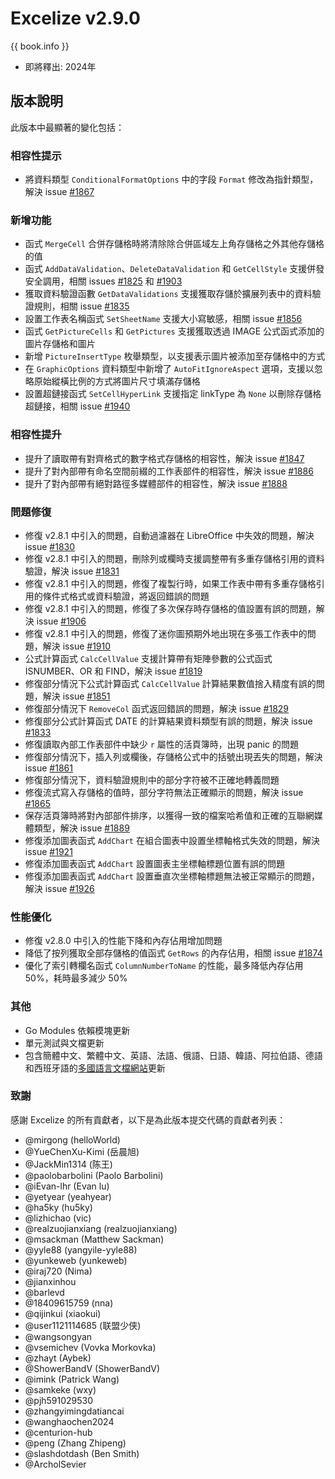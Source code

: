 # Excelize v2.9.0

{{ book.info }}

* 即將釋出: 2024年

## 版本說明

此版本中最顯著的變化包括：

### 相容性提示

* 將資料類型 `ConditionalFormatOptions` 中的字段 `Format` 修改為指針類型，解決 issue [#1867](https://github.com/xuri/excelize/issues/1867)

### 新增功能

* 函式 `MergeCell` 合併存儲格時將清除除合併區域左上角存儲格之外其他存儲格的值
* 函式 `AddDataValidation`、`DeleteDataValidation` 和 `GetCellStyle` 支援併發安全調用，相關 issues [#1825](https://github.com/xuri/excelize/issues/1825) 和 [#1903](https://github.com/xuri/excelize/issues/1903)
* 獲取資料驗證函數 `GetDataValidations` 支援獲取存儲於擴展列表中的資料驗證規則，相關 issue [#1835](https://github.com/xuri/excelize/issues/1835)
* 設置工作表名稱函式 `SetSheetName` 支援大小寫敏感，相關 issue [#1856](https://github.com/xuri/excelize/issues/1856)
* 函式 `GetPictureCells` 和 `GetPictures` 支援獲取透過 IMAGE 公式函式添加的圖片存儲格和圖片
* 新增 `PictureInsertType` 枚舉類型，以支援表示圖片被添加至存儲格中的方式
* 在 `GraphicOptions` 資料類型中新增了 `AutoFitIgnoreAspect` 選項，支援以忽略原始縱橫比例的方式將圖片尺寸填滿存儲格
* 設置超鏈接函式 `SetCellHyperLink` 支援指定 linkType 為 `None` 以刪除存儲格超鏈接，相關 issue [#1940](https://github.com/xuri/excelize/issues/1940)

### 相容性提升

* 提升了讀取帶有對齊格式的數字格式存儲格的相容性，解決 issue [#1847](https://github.com/xuri/excelize/issues/1847)
* 提升了對內部帶有命名空間前綴的工作表部件的相容性，解決 issue [#1886](https://github.com/xuri/excelize/issues/1886)
* 提升了對內部帶有絕對路徑多媒體部件的相容性，解決 issue [#1888](https://github.com/xuri/excelize/issues/1888)

### 問題修復

* 修復 v2.8.1 中引入的問題，自動過濾器在 LibreOffice 中失效的問題，解決 issue [#1830](https://github.com/xuri/excelize/issues/1830)
* 修復 v2.8.1 中引入的問題，刪除列或欄時支援調整帶有多重存儲格引用的資料驗證，解決 issue [#1831](https://github.com/xuri/excelize/issues/1831)
* 修復 v2.8.1 中引入的問題，修復了複製行時，如果工作表中帶有多重存儲格引用的條件式格式或資料驗證，將返回錯誤的問題
* 修復 v2.8.1 中引入的問題，修復了多次保存時存儲格的值設置有誤的問題，解決 issue [#1906](https://github.com/xuri/excelize/issues/1906)
* 修復 v2.8.1 中引入的問題，修復了迷你圖預期外地出現在多張工作表中的問題，解決 issue [#1910](https://github.com/xuri/excelize/issues/1910)
* 公式計算函式 `CalcCellValue` 支援計算帶有矩陣參數的公式函式 ISNUMBER、OR 和 FIND，解決 issue [#1819](https://github.com/xuri/excelize/issues/1819)
* 修復部分情況下公式計算函式 `CalcCellValue` 計算結果數值捨入精度有誤的問題，解決 issue [#1851](https://github.com/xuri/excelize/issues/1851)
* 修復部分情況下 `RemoveCol` 函式返回錯誤的問題，解決 issue [#1829](https://github.com/xuri/excelize/issues/1829)
* 修復部分公式計算函式 DATE 的計算結果資料類型有誤的問題，解決 issue [#1833](https://github.com/xuri/excelize/issues/1833)
* 修復讀取內部工作表部件中缺少 `r` 屬性的活頁簿時，出現 panic 的問題
* 修復部分情況下，插入列或欄後，存儲格公式中的括號出現丟失的問題，解決 issue [#1861](https://github.com/xuri/excelize/issues/1861)
* 修復部分情況下，資料驗證規則中的部分字符被不正確地轉義問題
* 修復流式寫入存儲格的值時，部分字符無法正確顯示的問題，解決 issue [#1865](https://github.com/xuri/excelize/issues/1865)
* 保存活頁簿時將對內部部件排序，以獲得一致的檔案哈希值和正確的互聯網媒體類型，解決 issue [#1889](https://github.com/xuri/excelize/issues/1889)
* 修復添加圖表函式 `AddChart` 在組合圖表中設置坐標軸格式失效的問題，解決 issue [#1921](https://github.com/xuri/excelize/issues/1921)
* 修復添加圖表函式 `AddChart` 設置圖表主坐標軸標題位置有誤的問題
* 修復添加圖表函式 `AddChart` 設置垂直次坐標軸標題無法被正常顯示的問題，解決 issue [#1926](https://github.com/xuri/excelize/issues/1926)

### 性能優化

* 修復 v2.8.0 中引入的性能下降和內存佔用增加問題
* 降低了按列獲取全部存儲格的值函式 `GetRows` 的內存佔用，相關 issue [#1874](https://github.com/xuri/excelize/issues/1874)
* 優化了索引轉欄名函式 `ColumnNumberToName` 的性能，最多降低內存佔用 50%，耗時最多減少 50%

### 其他

* Go Modules 依賴模塊更新
* 單元測試與文檔更新
* 包含簡體中文、繁體中文、英語、法語、俄語、日語、韓語、阿拉伯語、德語和西班牙語的[多國語言文檔網站](https://xuri.me/excelize)更新

### 致謝

感謝 Excelize 的所有貢獻者，以下是為此版本提交代碼的貢獻者列表：

* @mirgong (helloWorld)
* @YueChenXu-Kimi (岳晨旭)
* @JackMin1314 (陈王)
* @paolobarbolini (Paolo Barbolini)
* @iEvan-lhr (Evan lu)
* @yetyear (yeahyear)
* @ha5ky (hu5ky)
* @lizhichao (vic)
* @realzuojianxiang (realzuojianxiang)
* @msackman (Matthew Sackman)
* @yyle88 (yangyile-yyle88)
* @yunkeweb (yunkeweb)
* @iraj720 (Nima)
* @jianxinhou
* @barlevd
* @18409615759 (nna)
* @qijinkui (xiaokui)
* @user1121114685 (联盟少侠)
* @wangsongyan
* @vsemichev (Vovka Morkovka)
* @zhayt (Aybek)
* @ShowerBandV (ShowerBandV)
* @imink (Patrick Wang)
* @samkeke (wxy)
* @pjh591029530
* @zhangyimingdatiancai
* @wanghaochen2024
* @centurion-hub
* @peng (Zhang Zhipeng)
* @slashdotdash (Ben Smith)
* @ArcholSevier
